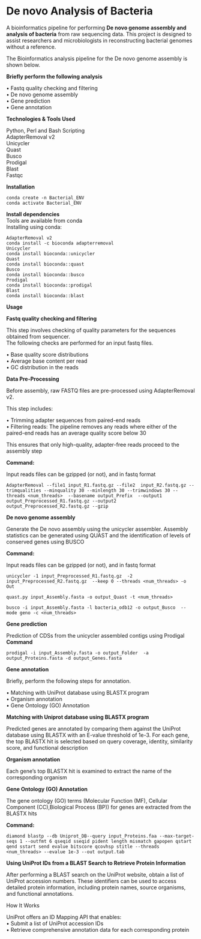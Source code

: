 # De novo Analysis of Bacteria  

A bioinformatics pipeline for performing **De novo genome assembly and analysis of bacteria** from raw sequencing data. This project is designed to assist researchers and microbiologists in reconstructing bacterial genomes without a reference.  
  
The Bioinformatics analysis pipeline for the De novo genome assembly is shown below.   
  
**Briefly perform the following analysis**        
  
  •  	Fastq quality checking and filtering  
  •	  De novo genome assembly  
  •  	Gene prediction  
  •	  Gene annotation  
  
**Technologies & Tools Used**   
  
Python, Perl and Bash Scripting    
AdapterRemoval v2  
Unicycler  
Quast  
Busco  
Prodigal  
Blast  
Fastqc  
  
**Installation**  
  
```
conda create -n Bacterial_ENV  
conda activate Bacterial_ENV  
```
  
**Install dependencies**   
Tools are  available from conda  
Installing using conda: 
  
```  
AdapterRemoval v2  
conda install -c bioconda adapterremoval  
Unicycler  
conda install bioconda::unicycler  
Quast  
conda install bioconda::quast  
Busco  
conda install bioconda::busco  
Prodigal  
conda install bioconda::prodigal  
Blast  
conda install bioconda::blast  
```
  
**Usage**  

**Fastq quality checking and filtering** 
  
This step involves checking of quality parameters for the sequences obtained from sequencer.  
The following checks are performed for an input fastq files.
  
•	Base quality score distributions      
•	Average base content per read   
•	GC distribution in the reads  
  
**Data Pre-Processing**  
  
Before assembly, raw FASTQ files are pre-processed using AdapterRemoval v2.  
  
This step includes:    
   
•	Trimming adapter sequences from paired-end reads      
•	Filtering reads: The pipeline removes any reads where either of the paired-end reads has an average quality score below 30  
    
This ensures that only high-quality, adapter-free reads proceed to the assembly step   
  
**Command:**  
  
Input reads files can be gzipped (or not), and in fastq format  

```  
AdapterRemoval --file1 input_R1.fastq.gz --file2  input_R2.fastq.gz --trimqualities --minquality 30 --minlength 30 --trimwindows 30 --threads <num_threads>  --basename output_Prefix  --output1 output_Preprocessed_R1.fastq.gz --output2 output_Preprocessed_R2.fastq.gz --gzip
```
    
**De novo genome assembly**    
  
Generate the De novo assembly using the unicycler assembler. Assembly statistics can be generated using QUAST and the identification of  levels of conserved genes using BUSCO     
  
**Command:**  
  
Input reads files can be gzipped (or not), and in fastq format  
```  
unicycler -1 input_Preprocessed_R1.fastq.gz  -2  input_Preprocessed_R2.fastq.gz  --keep 0 --threads <num_threads> -o Out
  
quast.py input_Assembly.fasta -o output_Quast -t <num_threads>
  
busco -i input_Assembly.fasta -l bacteria_odb12 -o output_Busco  --mode geno -c <num_threads> 
```
    
**Gene prediction**  
  
Prediction of  CDSs from the unicycler assembled contigs using Prodigal  
**Command**  
  
```  
prodigal -i input_Assembly.fasta -o output_Folder  -a output_Proteins.fasta -d output_Genes.fasta
```    
**Gene annotation**  
  
Briefly, perform the following steps for annotation.  
  
•	Matching with UniProt database using BLASTX program  
•	Organism annotation  
•	Gene Ontology (GO) Annotation    
  
**Matching with Uniprot database using BLASTX program**  
  
Predicted genes are annotated by comparing them against the UniProt database using BLASTX with an E-value threshold of 1e-3. For each gene, the top BLASTX hit is selected based on query coverage, identity, similarity score, and functional description  
  
**Organism annotation**   
   
Each gene’s top BLASTX hit is examined to extract the name of the corresponding organism  

  
**Gene Ontology (GO) Annotation**  
  
The gene ontology (GO) terms (Molecular Function (MF), Cellular Component (CC),Biological Process (BP)) for genes are extracted from the BLASTX hits  
  
  
**Command:**  

```  
diamond blastp --db Uniprot_DB--query input_Proteins.faa --max-target-seqs 1 --outfmt 6 qseqid sseqid pident length mismatch gapopen qstart qend sstart send evalue bitscore qcovhsp stitle --threads <num_threads> --evalue 1e-3 --out output.tab  
```
  
**Using UniProt IDs from a BLAST Search to Retrieve Protein Information**   

After performing a BLAST search on the UniProt website, obtain a list of UniProt accession numbers. These identifiers can be used to access detailed protein information, including protein names, source organisms, and functional annotations.  
  
How It Works 
  
UniProt offers an ID Mapping API that enables:  
• Submit a list of UniProt accession IDs  
• Retrieve comprehensive annotation data for each corresponding protein  
  
  

  
    
    

  



